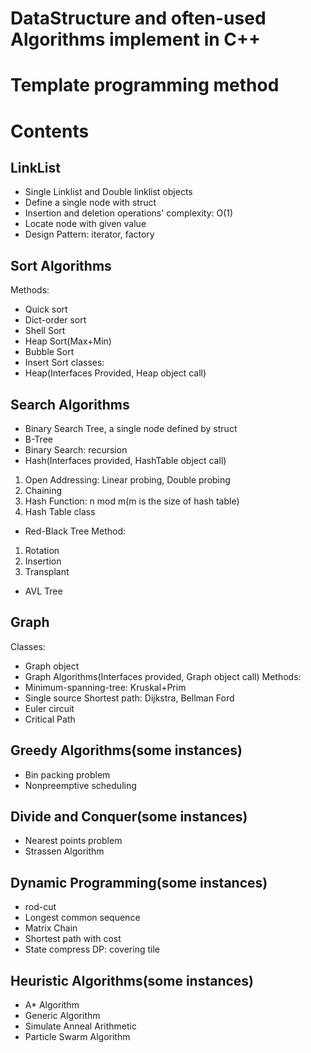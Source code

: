 # DataStructure and often-used Algorithms implement in C++
# Template programming method
# Contents
## LinkList
* Single Linklist and Double linklist objects
* Define a single node with struct
* Insertion and deletion operations' complexity: O(1)
* Locate node with given value
* Design Pattern: iterator, factory
## Sort Algorithms
Methods:<br/>
* Quick sort
* Dict-order sort
* Shell Sort
* Heap Sort(Max+Min)
* Bubble Sort
* Insert Sort
classes:<br/>
* Heap(Interfaces Provided, Heap object call)
## Search Algorithms
* Binary Search Tree, a single node defined by struct
* B-Tree
* Binary Search: recursion
* Hash(Interfaces provided, HashTable object call)<br/>
1. Open Addressing: Linear probing, Double probing<br/>
2. Chaining<br/>
3. Hash Function: n mod m(m is the size of hash table)<br/>
4. Hash Table class
* Red-Black Tree
Method:<br/>
1. Rotation<br/>
2. Insertion<br/>
3. Transplant<br/>
* AVL Tree
## Graph
Classes:<br/>
* Graph object
* Graph Algorithms(Interfaces provided, Graph object call)
Methods:<br/>
* Minimum-spanning-tree: Kruskal+Prim
* Single source Shortest path: Dijkstra, Bellman Ford
* Euler circuit
* Critical Path
## Greedy Algorithms(some instances)
* Bin packing problem
* Nonpreemptive scheduling
## Divide and Conquer(some instances)
* Nearest points problem
* Strassen Algorithm
## Dynamic Programming(some instances)
* rod-cut
* Longest common sequence
* Matrix Chain
* Shortest path with cost
* State compress DP: covering tile
## Heuristic Algorithms(some instances)
* A* Algorithm
* Generic Algorithm
* Simulate Anneal Arithmetic
* Particle Swarm Algorithm

